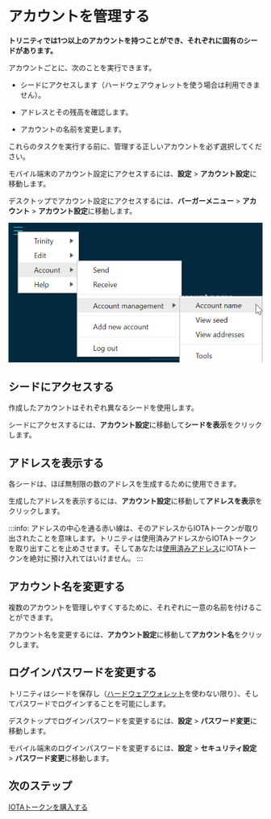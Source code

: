 # アカウントを管理する
<!-- # Manage your account -->

**トリニティでは1つ以上のアカウントを持つことができ、それぞれに固有のシードがあります。**
<!-- **Trinity allows you to have more than one account, each of which has a unique seed.** -->

アカウントごとに、次のことを実行できます。
<!-- For each of your accounts, you can do the following: -->

- シードにアクセスします（ハードウェアウォレットを使う場合は利用できません）。
<!-- - Access your seed (not available if you use a hardware wallet) -->
- アドレスとその残高を確認します。
<!-- - View your addresses and their available balance -->
- アカウントの名前を変更します。
<!-- - Change the name of an account -->

これらのタスクを実行する前に、管理する正しいアカウントを必ず選択してください。
<!-- Make sure that you select the correct account to manage before completing any of these tasks. -->

モバイル端末のアカウント設定にアクセスするには、**設定** > **アカウント設定**に移動します。
<!-- To access Account management on a mobile device, go to **Settings** > **Account management**. -->

デスクトップでアカウント設定にアクセスするには、**バーガーメニュー** > **アカウント** > **アカウント設定**に移動します。
<!-- To access Account management on a desktop, go to the burger menu >  **Account** > **Account management**. -->

![Account management](../images/account-management-menu.png)

## シードにアクセスする
<!-- ## Access your seed -->

作成したアカウントはそれぞれ異なるシードを使用します。
<!-- Each account that you create uses a different seed. -->

シードにアクセスするには、**アカウント設定**に移動して**シードを表示**をクリックします。
<!-- To access the seed, go to Account management, and click **View seed**. -->

## アドレスを表示する
<!-- ## View your addresses -->

各シードは、ほぼ無制限の数のアドレスを生成するために使用できます。
<!-- Each seed can be used to generate an almost unlimited number of addresses. -->

生成したアドレスを表示するには、**アカウント設定**に移動して**アドレスを表示**をクリックします。
<!-- To view the addresses that you've generated, go to Account management, and click **View addresses**. -->

:::info:
アドレスの中心を通る赤い線は、そのアドレスからIOTAトークンが取り出されたことを意味します。トリニティは使用済みアドレスからIOTAトークンを取り出すことを止めさせます。そしてあなたは[使用済みアドレス](root://getting-started/0.1/clients/addresses.md#spent-addresses)にIOTAトークンを絶対に預け入れてはいけません。
:::
<!-- :::info: -->
<!-- A red line through the center of an address means that the address has been spent. Trinity stops you from withdrawing IOTA tokens from [spent addresses](root://getting-started/0.1/clients/addresses.md#spent-addresses), so you must never deposit IOTA tokens into them. -->
<!-- ::: -->

## アカウント名を変更する
<!-- ## Change your account's name -->

複数のアカウントを管理しやすくするために、それぞれに一意の名前を付けることができます。
<!-- To make it easier to manage multiple accounts, you can give each of them a unique name. -->

アカウント名を変更するには、**アカウント設定**に移動して**アカウント名**をクリックします。
<!-- To change the name of an account, go to Account management, and click **Account name**. -->

## ログインパスワードを変更する
<!-- ## Change your login password -->

トリニティはシードを保存し（[ハードウェアウォレット](../concepts/hardware-wallet.md)を使わない限り）、そしてパスワードでログインすることを可能にします。
<!-- Trinity stores your seeds for you (unless you use a [hardware wallet](../concepts/hardware-wallet.md)) and allows you to log in with a password. -->

デスクトップでログインパスワードを変更するには、**設定** > **パスワード変更**に移動します。
<!-- To change the login password on a desktop, go to **Settings** > **Change password**. -->

モバイル端末のログインパスワードを変更するには、**設定** > **セキュリティ設定** > **パスワード変更**に移動します。
<!-- To change the login password on a mobile device, go to **Settings** > **Security settings** > **Change password**. -->

## 次のステップ
<!-- ## Next steps -->

[IOTAトークンを購入する](../how-to-guides/buy-iota.md)
<!-- [Buy IOTA tokens](../how-to-guides/buy-iota.md) -->
